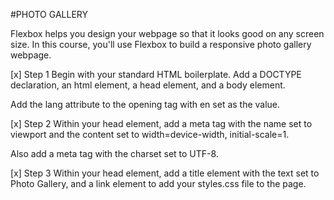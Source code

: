 #PHOTO GALLERY

Flexbox helps you design your webpage so that it looks good on any screen size.
In this course, you'll use Flexbox to build a responsive photo gallery webpage.

[x] Step 1
Begin with your standard HTML boilerplate. Add a DOCTYPE declaration, an html element, a head element, and a body element.

Add the lang attribute to the opening <html> tag with en set as the value.

[x] Step 2
Within your head element, add a meta tag with the name set to viewport and the content set to width=device-width, initial-scale=1.

Also add a meta tag with the charset set to UTF-8.

[x] Step 3
Within your head element, add a title element with the text set to Photo Gallery, and a link element to add your styles.css file to the page.